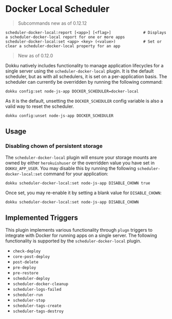 # Docker Local Scheduler

> Subcommands new as of 0.12.12

```
scheduler-docker-local:report [<app>] [<flag>]              # Displays a scheduler-docker-local report for one or more apps
scheduler-docker-local:set <app> <key> (<value>)            # Set or clear a scheduler-docker-local property for an app
```

> New as of 0.12.0

Dokku natively includes functionality to manage application lifecycles for a single server using the `scheduler-docker-local` plugin. It is the default scheduler, but as with all schedulers, it is set on a per-application basis. The scheduler can currently be overridden by running the following command:

```shell
dokku config:set node-js-app DOCKER_SCHEDULER=docker-local
```

As it is the default, unsetting the `DOCKER_SCHEDULER` config variable is also a valid way to reset the scheduler.

```shell
dokku config:unset node-js-app DOCKER_SCHEDULER
```

## Usage

### Disabling chown of persistent storage

The `scheduler-docker-local` plugin will ensure your storage mounts are owned by either `herokuishuser` or the overridden value you have set in `DOKKU_APP_USER`. You may disable this by running the following `scheduler-docker-local:set` command for your application:

```shell
dokku scheduler-docker-local:set node-js-app DISABLE_CHOWN true
```

Once set, you may re-enable it by setting a blank value for `DISABLE_CHOWN`:

```shell
dokku scheduler-docker-local:set node-js-app DISABLE_CHOWN
```

## Implemented Triggers

This plugin implements various functionality through `plugn` triggers to integrate with Docker for running apps on a single server. The following functionality is supported by the `scheduler-docker-local` plugin.

- `check-deploy`
- `core-post-deploy`
- `post-delete`
- `pre-deploy`
- `pre-restore`
- `scheduler-deploy`
- `scheduler-docker-cleanup`
- `scheduler-logs-failed`
- `scheduler-run`
- `scheduler-stop`
- `scheduler-tags-create`
- `scheduler-tags-destroy`

